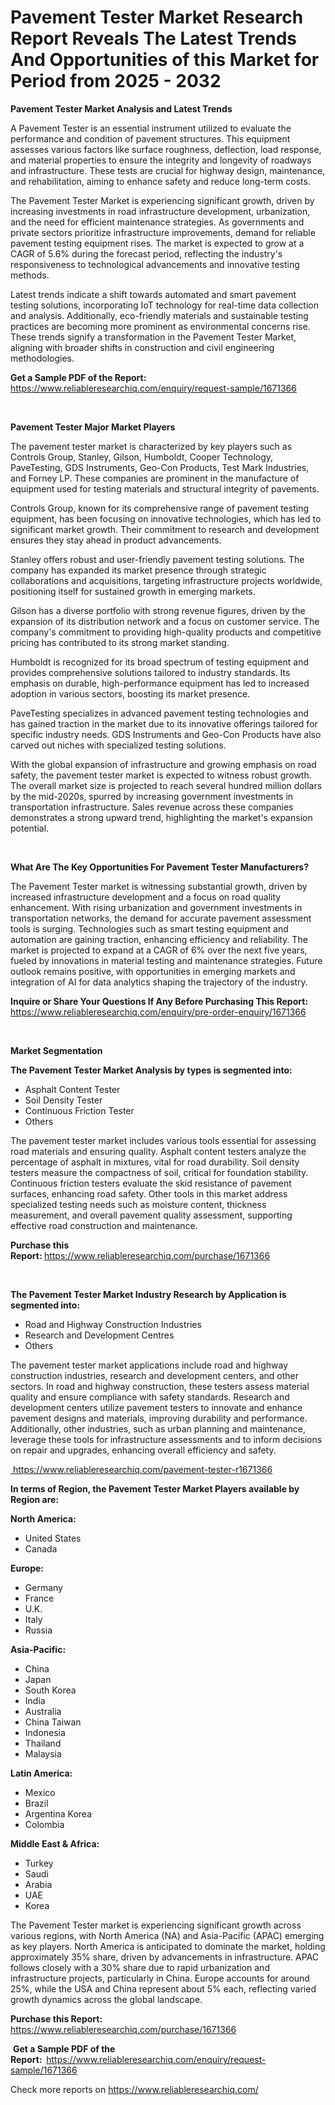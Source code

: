 <p><h1>Pavement Tester Market Research Report Reveals The Latest Trends And Opportunities of this Market for Period from 2025 - 2032</h1></p><p><strong>Pavement Tester Market Analysis and Latest Trends</strong></p>
<p><p>A Pavement Tester is an essential instrument utilized to evaluate the performance and condition of pavement structures. This equipment assesses various factors like surface roughness, deflection, load response, and material properties to ensure the integrity and longevity of roadways and infrastructure. These tests are crucial for highway design, maintenance, and rehabilitation, aiming to enhance safety and reduce long-term costs.</p><p>The Pavement Tester Market is experiencing significant growth, driven by increasing investments in road infrastructure development, urbanization, and the need for efficient maintenance strategies. As governments and private sectors prioritize infrastructure improvements, demand for reliable pavement testing equipment rises. The market is expected to grow at a CAGR of 5.6% during the forecast period, reflecting the industry's responsiveness to technological advancements and innovative testing methods.  </p><p>Latest trends indicate a shift towards automated and smart pavement testing solutions, incorporating IoT technology for real-time data collection and analysis. Additionally, eco-friendly materials and sustainable testing practices are becoming more prominent as environmental concerns rise. These trends signify a transformation in the Pavement Tester Market, aligning with broader shifts in construction and civil engineering methodologies.</p></p>
<p><strong>Get a Sample PDF of the Report:&nbsp;</strong> <a href="https://www.reliableresearchiq.com/enquiry/request-sample/1671366?utm_campaign=3441&utm_medium=2&utm_source=Github&utm_content=ia&utm_term=09042025&utm_id=pavement-tester">https://www.reliableresearchiq.com/enquiry/request-sample/1671366</a></p>
<p>&nbsp;</p>
<p><strong>Pavement Tester Major Market Players</strong></p>
<p><p>The pavement tester market is characterized by key players such as Controls Group, Stanley, Gilson, Humboldt, Cooper Technology, PaveTesting, GDS Instruments, Geo-Con Products, Test Mark Industries, and Forney LP. These companies are prominent in the manufacture of equipment used for testing materials and structural integrity of pavements.</p><p>Controls Group, known for its comprehensive range of pavement testing equipment, has been focusing on innovative technologies, which has led to significant market growth. Their commitment to research and development ensures they stay ahead in product advancements.</p><p>Stanley offers robust and user-friendly pavement testing solutions. The company has expanded its market presence through strategic collaborations and acquisitions, targeting infrastructure projects worldwide, positioning itself for sustained growth in emerging markets.</p><p>Gilson has a diverse portfolio with strong revenue figures, driven by the expansion of its distribution network and a focus on customer service. The company's commitment to providing high-quality products and competitive pricing has contributed to its strong market standing.</p><p>Humboldt is recognized for its broad spectrum of testing equipment and provides comprehensive solutions tailored to industry standards. Its emphasis on durable, high-performance equipment has led to increased adoption in various sectors, boosting its market presence.</p><p>PaveTesting specializes in advanced pavement testing technologies and has gained traction in the market due to its innovative offerings tailored for specific industry needs. GDS Instruments and Geo-Con Products have also carved out niches with specialized testing solutions.</p><p>With the global expansion of infrastructure and growing emphasis on road safety, the pavement tester market is expected to witness robust growth. The overall market size is projected to reach several hundred million dollars by the mid-2020s, spurred by increasing government investments in transportation infrastructure. Sales revenue across these companies demonstrates a strong upward trend, highlighting the market's expansion potential.</p></p>
<p>&nbsp;</p>
<p><strong>What Are The Key Opportunities For Pavement Tester Manufacturers?</strong></p>
<p><p>The Pavement Tester market is witnessing substantial growth, driven by increased infrastructure development and a focus on road quality enhancement. With rising urbanization and government investments in transportation networks, the demand for accurate pavement assessment tools is surging. Technologies such as smart testing equipment and automation are gaining traction, enhancing efficiency and reliability. The market is projected to expand at a CAGR of 6% over the next five years, fueled by innovations in material testing and maintenance strategies. Future outlook remains positive, with opportunities in emerging markets and integration of AI for data analytics shaping the trajectory of the industry.</p></p>
<p><strong>Inquire or Share Your Questions If Any Before Purchasing This Report:</strong> <a href="https://www.reliableresearchiq.com/enquiry/pre-order-enquiry/1671366?utm_campaign=3441&utm_medium=2&utm_source=Github&utm_content=ia&utm_term=09042025&utm_id=pavement-tester">https://www.reliableresearchiq.com/enquiry/pre-order-enquiry/1671366</a></p>
<p>&nbsp;</p>
<p><strong>Market Segmentation</strong></p>
<p><strong>The Pavement Tester Market Analysis by types is segmented into:</strong></p>
<p><ul><li>Asphalt Content Tester</li><li>Soil Density Tester</li><li>Continuous Friction Tester</li><li>Others</li></ul></p>
<p><p>The pavement tester market includes various tools essential for assessing road materials and ensuring quality. Asphalt content testers analyze the percentage of asphalt in mixtures, vital for road durability. Soil density testers measure the compactness of soil, critical for foundation stability. Continuous friction testers evaluate the skid resistance of pavement surfaces, enhancing road safety. Other tools in this market address specialized testing needs such as moisture content, thickness measurement, and overall pavement quality assessment, supporting effective road construction and maintenance.</p></p>
<p><strong>Purchase this Report:&nbsp;</strong><a href="https://www.reliableresearchiq.com/purchase/1671366?utm_campaign=3441&utm_medium=2&utm_source=Github&utm_content=ia&utm_term=09042025&utm_id=pavement-tester">https://www.reliableresearchiq.com/purchase/1671366</a></p>
<p>&nbsp;</p>
<p><strong>The Pavement Tester Market Industry Research by Application is segmented into:</strong></p>
<p><ul><li>Road and Highway Construction Industries</li><li>Research and Development Centres</li><li>Others</li></ul></p>
<p><p>The pavement tester market applications include road and highway construction industries, research and development centers, and other sectors. In road and highway construction, these testers assess material quality and ensure compliance with safety standards. Research and development centers utilize pavement testers to innovate and enhance pavement designs and materials, improving durability and performance. Additionally, other industries, such as urban planning and maintenance, leverage these tools for infrastructure assessments and to inform decisions on repair and upgrades, enhancing overall efficiency and safety.</p></p>
<p><a href="https://www.reliableresearchiq.com/pavement-tester-r1671366?utm_campaign=3441&utm_medium=2&utm_source=Github&utm_content=ia&utm_term=09042025&utm_id=pavement-tester">&nbsp;https://www.reliableresearchiq.com/pavement-tester-r1671366</a></p>
<p><strong>In terms of Region, the Pavement Tester Market Players available by Region are:</strong></p>
<p>
    <p> <strong> North America: </strong>
        <ul>
            <li>United States</li>
            <li>Canada</li>
        </ul>
        </p> 
    <p> <strong> Europe: </strong>
        <ul>
            <li>Germany</li>
            <li>France</li>
            <li>U.K.</li>
            <li>Italy</li>
            <li>Russia</li>
        </ul>
        </p> 
    <p> <strong> Asia-Pacific: </strong>
        <ul>
            <li>China</li>
            <li>Japan</li>
            <li>South Korea</li>
            <li>India</li>
            <li>Australia</li>
            <li>China Taiwan</li>
            <li>Indonesia</li>
            <li>Thailand</li>
            <li>Malaysia</li>
        </ul>
        </p> 
    <p> <strong> Latin America: </strong>
        <ul>
            <li>Mexico</li>
            <li>Brazil</li>
            <li>Argentina Korea</li>
            <li>Colombia</li>
        </ul>
        </p> 
    <p> <strong> Middle East & Africa: </strong>
        <ul>
            <li>Turkey</li>
            <li>Saudi</li>
            <li>Arabia</li>
            <li>UAE</li>
            <li>Korea</li>
        </ul>
    </p>
    </p>
<p><p>The Pavement Tester market is experiencing significant growth across various regions, with North America (NA) and Asia-Pacific (APAC) emerging as key players. North America is anticipated to dominate the market, holding approximately 35% share, driven by advancements in infrastructure. APAC follows closely with a 30% share due to rapid urbanization and infrastructure projects, particularly in China. Europe accounts for around 25%, while the USA and China represent about 5% each, reflecting varied growth dynamics across the global landscape.</p></p>
<p><strong>Purchase this Report: </strong><a href="https://www.reliableresearchiq.com/purchase/1671366?utm_campaign=3441&utm_medium=2&utm_source=Github&utm_content=ia&utm_term=09042025&utm_id=pavement-tester">https://www.reliableresearchiq.com/purchase/1671366</a></p>
<p>&nbsp;<strong>Get a Sample PDF of the Report:&nbsp;&nbsp;</strong><a href="https://www.reliableresearchiq.com/enquiry/request-sample/1671366?utm_campaign=3441&utm_medium=2&utm_source=Github&utm_content=ia&utm_term=09042025&utm_id=pavement-tester">https://www.reliableresearchiq.com/enquiry/request-sample/1671366</a></p>
<p><strong></strong></p>
<p>Check more reports on <a href="https://www.reliableresearchiq.com/?utm_campaign=3441&utm_medium=2&utm_source=Github&utm_content=ia&utm_term=09042025&utm_id=pavement-tester">https://www.reliableresearchiq.com/</a></p>